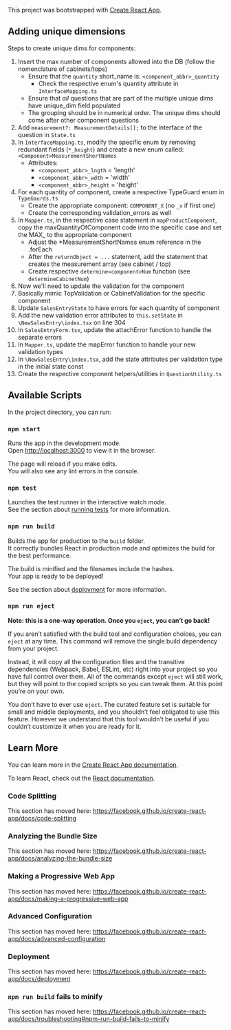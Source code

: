 This project was bootstrapped with [Create React App](https://github.com/facebook/create-react-app).


## Adding unique dimensions
Steps to create unique dims for components:
1. Insert the max number of components allowed into the DB (follow the nomenclature of cabinets/tops)
   * Ensure that the `quantity` short_name is: `<component_abbr>_quantity`
     * Check the respective enum's quantity attribute in `InterfaceMapping.ts`
   * Ensure that *all* questions that are part of the multiple unique dims have unique_dim field populated
   * The grouping should be in numerical order. The unique dims should come after other component questions
2. Add `measurement?: MeasurementDetails[];` to the interface of the question in `State.ts`
3. In `InterfaceMapping.ts`, modify the specific enum by removing redundant fields (`*_height`) and create a new 
enum called: `<Component>MeasurementShortNames`
   * Attributes: 
     * `<component_abbr>_lngth` = 'length'
     * `<component_abbr>_wdth` = 'width'
     * `<component_abbr>_height` = 'height'
4. For each quantity of component, create a respective TypeGuard enum in `TypeGaurds.ts`
    * Create the appropriate component: `COMPONENT_X` (no `_x` if first one)
    * Create the corresponding validation_errors as well
5. In `Mapper.ts`, in the respective case statement in `mapProductComponent`, copy the maxQuantityOfComponent code into
the specific case and set the MAX_ to the appropriate component
   * Adjust the *MeasurementShortNames enum reference in the .forEach
   * After the `returnObject = ...` statement, add the statement that creates the measurement array (see cabinet / top)
   * Create respective `determine<component>Num` function (see `determineCabinetNum`)
6. Now we'll need to update the validation for the component
7. Basically mimic TopValidation or CabinetValidation for the specific component
8. Update `SalesEntryState` to have errors for each quantity of component
9. Add the new validation error attributes to `this.setState` in `\NewSalesEntry\index.tsx` on line 304
10. In `SalesEntryForm.tsx`, update the attachError function to handle the separate errors
11. In `Mapper.ts`, update the mapError function to handle your new validation types
12. In `\NewSalesEntry\index.tsx`, add the state attributes per validation type in the initial state const
13. Create the respective component helpers/utilities in `QuestionUtility.ts`

## Available Scripts

In the project directory, you can run:

### `npm start`

Runs the app in the development mode.<br>
Open [http://localhost:3000](http://localhost:3000) to view it in the browser.

The page will reload if you make edits.<br>
You will also see any lint errors in the console.

### `npm test`

Launches the test runner in the interactive watch mode.<br>
See the section about [running tests](https://facebook.github.io/create-react-app/docs/running-tests) for more information.

### `npm run build`

Builds the app for production to the `build` folder.<br>
It correctly bundles React in production mode and optimizes the build for the best performance.

The build is minified and the filenames include the hashes.<br>
Your app is ready to be deployed!

See the section about [deployment](https://facebook.github.io/create-react-app/docs/deployment) for more information.

### `npm run eject`

**Note: this is a one-way operation. Once you `eject`, you can’t go back!**

If you aren’t satisfied with the build tool and configuration choices, you can `eject` at any time. This command will remove the single build dependency from your project.

Instead, it will copy all the configuration files and the transitive dependencies (Webpack, Babel, ESLint, etc) right into your project so you have full control over them. All of the commands except `eject` will still work, but they will point to the copied scripts so you can tweak them. At this point you’re on your own.

You don’t have to ever use `eject`. The curated feature set is suitable for small and middle deployments, and you shouldn’t feel obligated to use this feature. However we understand that this tool wouldn’t be useful if you couldn’t customize it when you are ready for it.

## Learn More

You can learn more in the [Create React App documentation](https://facebook.github.io/create-react-app/docs/getting-started).

To learn React, check out the [React documentation](https://reactjs.org/).

### Code Splitting

This section has moved here: https://facebook.github.io/create-react-app/docs/code-splitting

### Analyzing the Bundle Size

This section has moved here: https://facebook.github.io/create-react-app/docs/analyzing-the-bundle-size

### Making a Progressive Web App

This section has moved here: https://facebook.github.io/create-react-app/docs/making-a-progressive-web-app

### Advanced Configuration

This section has moved here: https://facebook.github.io/create-react-app/docs/advanced-configuration

### Deployment

This section has moved here: https://facebook.github.io/create-react-app/docs/deployment

### `npm run build` fails to minify

This section has moved here: https://facebook.github.io/create-react-app/docs/troubleshooting#npm-run-build-fails-to-minify
